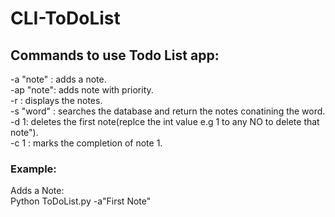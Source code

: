 # CLI-ToDoList

## Commands to use Todo List app:

-a "note" : adds a note.<br>
-ap "note": adds note with priority.<br>
-r : displays the notes.<br>
-s "word" : searches the database and return the notes conatining the word.<br>
-d 1:  deletes the first note(replce the int value e.g 1 to any NO to delete that note").<br>
-c 1 : marks the completion of note 1.<br>

### Example: 

Adds a Note:<br>
Python ToDoList.py -a"First Note" 
